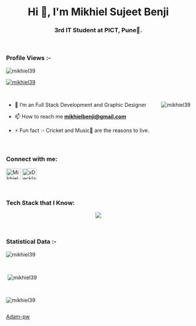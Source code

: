 <h1 align="center">Hi 👋, I'm Mikhiel Sujeet Benji</h1>
<h3 align="center">3rd IT Student at PICT, Pune🌟.</h3>

<br>

<p align="right"> <h3>Profile Views :-</h3> <img src="https://komarev.com/ghpvc/?username=mikhiel39&label=Profile%20views&color=0e75b6&style=flat"
    alt="mikhiel39" /> 
  </p>
<!-- TROFEOS GITHUB -->
<p align="left"> <a href="https://github.com/Mikhiel39/github-profile-trophy"><img src="https://github-profile-trophy.vercel.app/?username=mikhiel39&theme=dracula&column=7" alt="mikhiel39" /></a> </p>
<br>

<p><img align="right" src="https://github.com/Mikhiel39/Mikhiel39/blob/main/animation_500_kxa883sd.gif" alt="mikhiel39" /></p>


- 🌱 I’m an Full Stack Development and Graphic Designer

- 📫 How to reach me **mikhielbenji@gmail.com**

- ⚡ Fun fact :- Cricket and Music🎵 are the reasons to live.

<br>

<h3 align="left">Connect with me:</h3>
<p align="left">
  <a href="https://shorturl.at/lpFZ4" target="blank"><img align="center" src="https://raw.githubusercontent.com/rahuldkjain/github-profile-readme-generator/master/src/images/icons/Social/linked-in-alt.svg" alt="Mikhiel Sujeet Benji" height="30" width="40" /></a>
  <a href="https://shorturl.at/jnpAO" target="blank"><img align="center" src="https://raw.githubusercontent.com/rahuldkjain/github-profile-readme-generator/master/src/images/icons/Social/discord.svg" alt="xDeckland#0872" height="30" width="40" /></a>
</p>

<br>

<h3 align="left">Tech Stack that I Know:</h3>
<p align="center">
  <a href="https://skillicons.dev">
    <img src="https://skillicons.dev/icons?i=git,bootstrap,cpp,css,discord,express,figma,github,html,java,js,linux,materialui,mongodb,mysql,nextjs,nodejs,postman,py,react,redux,tailwind,ts,vscode&perline=12" />
  </a>
</p>
<br>

<h3>Statistical Data :-</h3>
<p><img align="center"
    src="https://github-readme-stats.vercel.app/api/top-langs?username=mikhiel39&show_icons=true&locale=en&bg_color=0d1117&text_color=ffffff&layout=compact"
    alt="mikhiel39" 
    bg_color=#808080/></p>
<br>

<p>&nbsp;<img align="center" src="https://github-readme-stats.vercel.app/api?username=mikhiel39&show_icons=true&locale=en&bg_color=0d1117&text_color=ffffff&repo=convoychat"
    alt="mikhiel39" /></p>

<br>

<p><img align="center" src="https://github-readme-streak-stats.herokuapp.com/?user=Mikhiel39&theme=dark&background=0d1117&date_format=M%20j%5B%2C%20Y%5D" alt="mikhiel39" /></p>
      
<p align="left"> <a href="https://twitter.com/" target="blank"><img
      src="https://img.shields.io/twitter/follow/?logo=twitter&style=for-the-badge" alt="" /></a> </p>

[Adam-pw](https://github.com/Mikhiel39)
